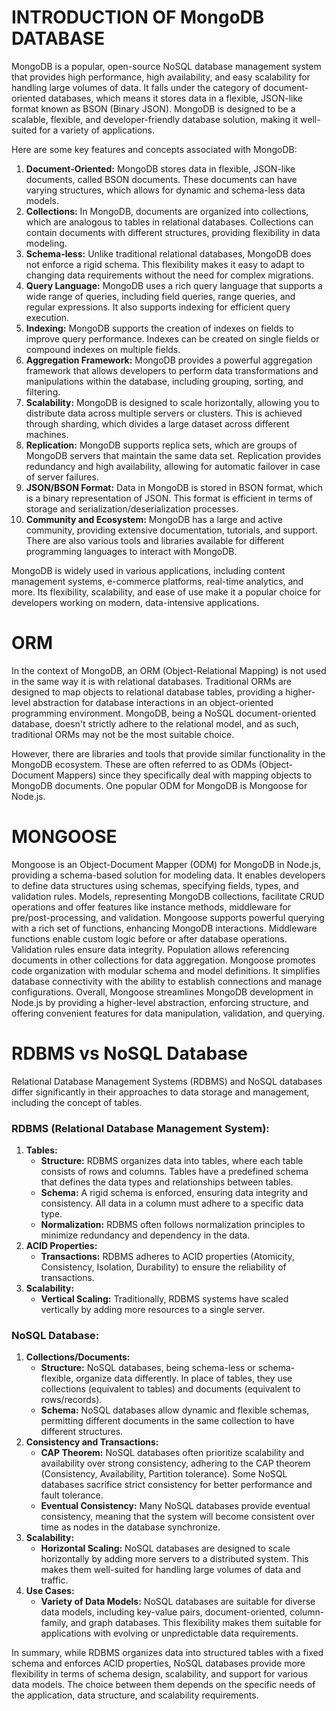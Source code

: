 # INTRODUCTION OF MongoDB DATABASE

MongoDB is a popular, open-source NoSQL database management system that provides high performance, high availability, and easy scalability for handling large volumes of data. It falls under the category of document-oriented databases, which means it stores data in a flexible, JSON-like format known as BSON (Binary JSON). MongoDB is designed to be a scalable, flexible, and developer-friendly database solution, making it well-suited for a variety of applications.

Here are some key features and concepts associated with MongoDB:

1. **Document-Oriented:** MongoDB stores data in flexible, JSON-like documents, called BSON documents. These documents can have varying structures, which allows for dynamic and schema-less data models.
2. **Collections:** In MongoDB, documents are organized into collections, which are analogous to tables in relational databases. Collections can contain documents with different structures, providing flexibility in data modeling.
3. **Schema-less:** Unlike traditional relational databases, MongoDB does not enforce a rigid schema. This flexibility makes it easy to adapt to changing data requirements without the need for complex migrations.
4. **Query Language:** MongoDB uses a rich query language that supports a wide range of queries, including field queries, range queries, and regular expressions. It also supports indexing for efficient query execution.
5. **Indexing:** MongoDB supports the creation of indexes on fields to improve query performance. Indexes can be created on single fields or compound indexes on multiple fields.
6. **Aggregation Framework:** MongoDB provides a powerful aggregation framework that allows developers to perform data transformations and manipulations within the database, including grouping, sorting, and filtering.
7. **Scalability:** MongoDB is designed to scale horizontally, allowing you to distribute data across multiple servers or clusters. This is achieved through sharding, which divides a large dataset across different machines.
8. **Replication:** MongoDB supports replica sets, which are groups of MongoDB servers that maintain the same data set. Replication provides redundancy and high availability, allowing for automatic failover in case of server failures.
9. **JSON/BSON Format:** Data in MongoDB is stored in BSON format, which is a binary representation of JSON. This format is efficient in terms of storage and serialization/deserialization processes.
10. **Community and Ecosystem:** MongoDB has a large and active community, providing extensive documentation, tutorials, and support. There are also various tools and libraries available for different programming languages to interact with MongoDB.

MongoDB is widely used in various applications, including content management systems, e-commerce platforms, real-time analytics, and more. Its flexibility, scalability, and ease of use make it a popular choice for developers working on modern, data-intensive applications.


# ORM

In the context of MongoDB, an ORM (Object-Relational Mapping) is not used in the same way it is with relational databases. Traditional ORMs are designed to map objects to relational database tables, providing a higher-level abstraction for database interactions in an object-oriented programming environment. MongoDB, being a NoSQL document-oriented database, doesn't strictly adhere to the relational model, and as such, traditional ORMs may not be the most suitable choice.

However, there are libraries and tools that provide similar functionality in the MongoDB ecosystem. These are often referred to as ODMs (Object-Document Mappers) since they specifically deal with mapping objects to MongoDB documents. One popular ODM for MongoDB is Mongoose for Node.js.


# MONGOOSE

Mongoose is an Object-Document Mapper (ODM) for MongoDB in Node.js, providing a schema-based solution for modeling data. It enables developers to define data structures using schemas, specifying fields, types, and validation rules. Models, representing MongoDB collections, facilitate CRUD operations and offer features like instance methods, middleware for pre/post-processing, and validation. Mongoose supports powerful querying with a rich set of functions, enhancing MongoDB interactions. Middleware functions enable custom logic before or after database operations. Validation rules ensure data integrity. Population allows referencing documents in other collections for data aggregation. Mongoose promotes code organization with modular schema and model definitions. It simplifies database connectivity with the ability to establish connections and manage configurations. Overall, Mongoose streamlines MongoDB development in Node.js by providing a higher-level abstraction, enforcing structure, and offering convenient features for data manipulation, validation, and querying.


# RDBMS vs NoSQL Database

Relational Database Management Systems (RDBMS) and NoSQL databases differ significantly in their approaches to data storage and management, including the concept of tables.

### RDBMS (Relational Database Management System):

1. **Tables:**
   * **Structure:** RDBMS organizes data into tables, where each table consists of rows and columns. Tables have a predefined schema that defines the data types and relationships between tables.
   * **Schema:** A rigid schema is enforced, ensuring data integrity and consistency. All data in a column must adhere to a specific data type.
   * **Normalization:** RDBMS often follows normalization principles to minimize redundancy and dependency in the data.
2. **ACID Properties:**
   * **Transactions:** RDBMS adheres to ACID properties (Atomicity, Consistency, Isolation, Durability) to ensure the reliability of transactions.
3. **Scalability:**
   * **Vertical Scaling:** Traditionally, RDBMS systems have scaled vertically by adding more resources to a single server.

### NoSQL Database:

1. **Collections/Documents:**
   * **Structure:** NoSQL databases, being schema-less or schema-flexible, organize data differently. In place of tables, they use collections (equivalent to tables) and documents (equivalent to rows/records).
   * **Schema:** NoSQL databases allow dynamic and flexible schemas, permitting different documents in the same collection to have different structures.
2. **Consistency and Transactions:**
   * **CAP Theorem:** NoSQL databases often prioritize scalability and availability over strong consistency, adhering to the CAP theorem (Consistency, Availability, Partition tolerance). Some NoSQL databases sacrifice strict consistency for better performance and fault tolerance.
   * **Eventual Consistency:** Many NoSQL databases provide eventual consistency, meaning that the system will become consistent over time as nodes in the database synchronize.
3. **Scalability:**
   * **Horizontal Scaling:** NoSQL databases are designed to scale horizontally by adding more servers to a distributed system. This makes them well-suited for handling large volumes of data and traffic.
4. **Use Cases:**
   * **Variety of Data Models:** NoSQL databases are suitable for diverse data models, including key-value pairs, document-oriented, column-family, and graph databases. This flexibility makes them suitable for applications with evolving or unpredictable data requirements.

In summary, while RDBMS organizes data into structured tables with a fixed schema and enforces ACID properties, NoSQL databases provide more flexibility in terms of schema design, scalability, and support for various data models. The choice between them depends on the specific needs of the application, data structure, and scalability requirements.
